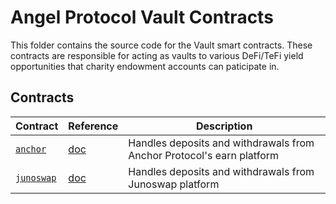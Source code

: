 # Angel Protocol Vault Contracts

This folder contains the source code for the Vault smart contracts. These contracts are responsible for acting as vaults to various DeFi/TeFi yield opportunities that charity endowment accounts can paticipate in.

## Contracts

| Contract                                               | Reference                                                                                                      | Description                                                                   |
| ------------------------------------------------------ | -------------------------------------------------------------------------------------------------------------- | ----------------------------------------------------------------------------- |
| [`anchor`](../contracts/vaults/anchor)                        | [doc]()                 | Handles deposits and withdrawals from Anchor Protocol's earn platform |
| [`junoswap`](../contracts/vaults/junoswap)                        | [doc]()                 | Handles deposits and withdrawals from Junoswap platform |